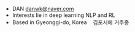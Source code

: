 - DAN danwk@naver.com
- Interests lie in deep learning NLP and RL
- Based in Gyeonggi-do, Korea‎ ‎‎   ‎ ‎‎   ‎김포시에 거주중
